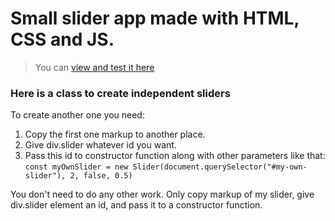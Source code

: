 # Small slider app made with HTML, CSS and JS.

> You can [view and test it here](https://vaskovskied.github.io/slider-js-pet/)

### Here is a class to create independent sliders

To create another one you need:

1. Copy the first one markup to another place.
2. Give div.slider whatever id you want.
3. Pass this id to constructor function along with other parameters like that:  
```const myOwnSlider = new Slider(document.querySelector("#my-own-slider"), 2, false, 0.5)```  
   
You don't need to do any other work. Only copy markup of my slider, give div.slider element an id, and pass it to a constructor function.
